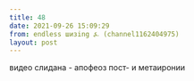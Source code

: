 ```yaml
---
title: 48
date: 2021-09-26 15:09:29
from: endless шизing ⍼ (channel1162404975)
layout: post
---
```


видео слидана - апофеоз пост- и метаиронии
